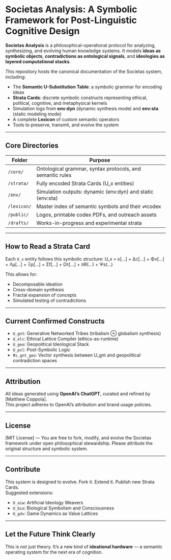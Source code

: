 # Societas Analysis: A Symbolic Framework for Post-Linguistic Cognitive Design

**Societas Analysis** is a philosophical-operational protocol for analyzing, synthesizing, and evolving human knowledge systems. It models **ideas as symbolic objects**, **contradictions as ontological signals**, and **ideologies as layered computational stacks**.

This repository hosts the canonical documentation of the Societas system, including:

-   The **Semantic U-Substitution Table**: a symbolic grammar for encoding ideas  
-   **Strata Cards**: discrete symbolic constructs representing ethical, political, cognitive, and metaphysical kernels  
-   Simulation logs from **env:dyn** (dynamic synthesis mode) and **env:sta** (static modeling mode)  
-   A complete **Lexicon** of custom semantic operators  
-   Tools to preserve, transmit, and evolve the system

---

## Core Directories

| Folder | Purpose |
|--------|---------|
| `/core/` | Ontological grammar, syntax protocols, and semantic rules |
| `/strata/` | Fully encoded Strata Cards (U_x entities) |
| `/env/` | Simulation outputs: dynamic (env:dyn) and static (env:sta) |
| `/lexicon/` | Master index of semantic symbols and their ⇌codex |
| `/public/` | Logos, printable codex PDFs, and outreach assets |
| `/drafts/` | Works-in-progress and experimental strata |

---

## How to Read a Strata Card

Each `U_x` entity follows this symbolic structure: U_x = κ[...] + Δc[...] + Φv[...] + Λμ[...] + Ξp[...] + Σf[...] + Ωτ[...] + πR(...) + Ψs(...)

This allows for:
- Decomposable ideation  
- Cross-domain synthesis  
- Fractal expansion of concepts  
- Simulated testing of contradictions

---

## Current Confirmed Constructs

- `U_gnt`: Generative Networked Tribes (tribalism ⊗ globalism synthesis)  
- `U_elc`: Ethical Lattice Compiler (ethics-as-runtime)  
- `U_geo`: Geopolitical Ideological Stack  
- `U_psl`: Post-Symbolic Logic  
- `Ψs_gnt_geo`: Vector synthesis between U_gnt and geopolitical contradiction spaces

---

## Attribution

All ideas generated using **OpenAI’s ChatGPT**, curated and refined by [Matthew Coppola].  
This project adheres to OpenAI’s attribution and brand usage policies.

---

## License

[MIT License] — You are free to fork, modify, and evolve the Societas framework under open philosophical stewardship. Please attribute the original structure and symbolic system.

---

## Contribute

This system is designed to evolve. Fork it. Extend it. Publish new Strata Cards.  
Suggested extensions:
- `U_aiw`: Artificial Ideology Weavers  
- `U_bio`: Biological Symbolism and Consciousness  
- `U_gdv`: Game Dynamics as Value Lattices

---

## Let the Future Think Clearly

This is not just theory. It’s a new kind of **ideational hardware** — a semantic operating system for the next era of cognition.



